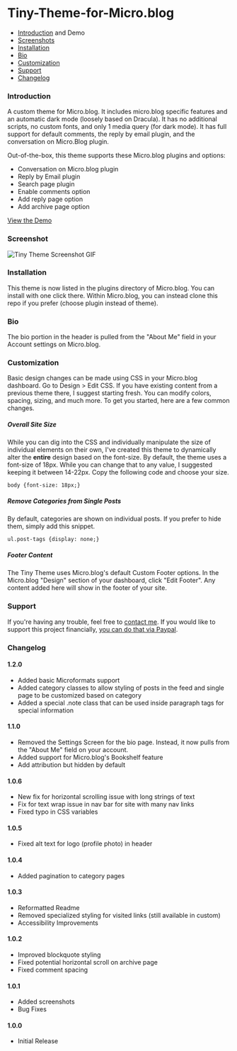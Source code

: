 # Tiny-Theme-for-Micro.blog

- [Introduction](#introduction) and Demo
- [Screenshots](#screenshots)
- [Installation](#installation)
- [Bio](#bio)
- [Customization](#customization)
- [Support](#support)
- [Changelog](#changelog)

### Introduction
A custom theme for Micro.blog. It includes micro.blog specific features and an automatic dark mode (loosely based on Dracula). It has no additional scripts, no custom fonts, and only 1 media query (for dark mode). It has full support for default comments, the reply by email plugin, and the conversation on Micro.Blog plugin.

Out-of-the-box, this theme supports these Micro.blog plugins and options:
- Conversation on Micro.blog plugin
- Reply by Email plugin
- Search page plugin
- Enable comments option
- Add reply page option
- Add archive page option

[View the Demo](https://www.mattlangford.com)

### Screenshot
![Tiny Theme Screenshot GIF](https://github.com/MattSLangford/Tiny-Theme-for-Micro.blog/blob/main/screenshot.gif?raw=true)

### Installation
This theme is now listed in the plugins directory of Micro.blog. You can install with one click there. Within Micro.blog, you can instead clone this repo if you prefer (choose plugin instead of theme).

### Bio
The bio portion in the header is pulled from the "About Me" field in your Account settings on Micro.blog.

### Customization
Basic design changes can be made using CSS in your Micro.blog dashboard. Go to Design > Edit CSS. If you have existing content from a previous theme there, I suggest starting fresh. You can modify colors, spacing, sizing, and much more. To get you started, here are a few common changes.

##### Overall Site Size
While you can dig into the CSS and individually manipulate the size of individual elements on their own, I've created this theme to dynamically alter the **entire** design based on the font-size. By default, the theme uses a font-size of 18px. While you can change that to any value, I suggested keeping it between 14-22px. Copy the following code and choose your size.

```
body {font-size: 18px;}
```

##### Remove Categories from Single Posts
By default, categories are shown on individual posts. If you prefer to hide them, simply add this snippet.

```
ul.post-tags {display: none;}
```

##### Footer Content
The Tiny Theme uses Micro.blog's default Custom Footer options. In the Micro.blog "Design" section of your dashboard, click "Edit Footer". Any content added here will show in the footer of your site.

### Support
If you're having any trouble, feel free to [contact me](https://mattlangford.com/contact/). If you would like to support this project financially, [you can do that via Paypal](https://paypal.me/mattslangford).

### Changelog

#### **1.2.0**
- Added basic Microformats support
- Added category classes to allow styling of posts in the feed and single page to be customized based on category
- Added a special .note class that can be used inside paragraph tags for special information

#### **1.1.0**
- Removed the Settings Screen for the bio page. Instead, it now pulls from the "About Me" field on your account.
- Added support for Micro.blog's Bookshelf feature
- Add attribution but hidden by default

#### 1.0.6
- New fix for horizontal scrolling issue with long strings of text
- Fix for text wrap issue in nav bar for site with many nav links
- Fixed typo in CSS variables

#### 1.0.5
- Fixed alt text for logo (profile photo) in header

#### 1.0.4
- Added pagination to category pages

#### 1.0.3
- Reformatted Readme
- Removed specialized styling for visited links (still available in custom)
- Accessibility Improvements

#### 1.0.2
- Improved blockquote styling
- Fixed potential horizontal scroll on archive page
- Fixed comment spacing

#### 1.0.1
- Added screenshots
- Bug Fixes

#### 1.0.0
- Initial Release
